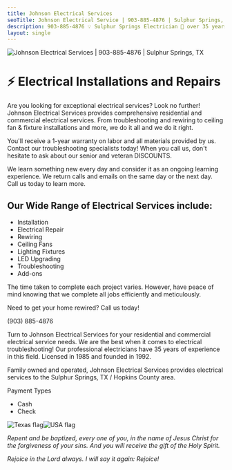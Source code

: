 ```yaml
---
title: Johnson Electrical Services
seoTitle: Johnson Electrical Service | 903-885-4876 | Sulphur Springs, TX | Hopkins County
description: 903-885-4876 💡 Sulphur Springs Electrician 🔌 over 35 years of experience
layout: single
---
```


![Johnson Electrical Services | 903-885-4876 | Sulphur Springs, TX](/truck.png)

# ⚡ Electrical Installations and Repairs

Are you looking for exceptional electrical services? Look no further! Johnson Electrical Services provides comprehensive residential and commercial electrical services. From troubleshooting and rewiring to ceiling fan & fixture installations and more, we do it all and we do it right.

You'll receive a 1-year warranty on labor and all materials provided by us. Contact our troubleshooting specialists today! When you call us, don't hesitate to ask about our senior and veteran DISCOUNTS.

We learn something new every day and consider it as an ongoing learning experience. We return calls and emails on the same day or the next day. Call us today to learn more.

## Our Wide Range of Electrical Services include:

* Installation
* Electrical Repair
* Rewiring
* Ceiling Fans
* Lighting Fixtures
* LED Upgrading
* Troubleshooting
* Add-ons

The time taken to complete each project varies. However, have peace of mind knowing that we complete all jobs efficiently and meticulously.

Need to get your home rewired?
Call us today!

(903) 885-4876

Turn to Johnson Electrical Services for your residential and commercial electrical service needs. We are the best when it comes to electrical troubleshooting! Our professional electricians have 35 years of experience in this field. Licensed in 1985 and founded in 1992.

Family owned and operated, Johnson Electrical Services provides electrical services to the Sulphur Springs, TX / Hopkins County area.

Payment Types

* Cash
* Check

![Texas flag](/tx_flag.gif)![USA flag](/usa_flag.gif)

*Repent and be baptized, every one of you, in the name of Jesus Christ for the forgiveness of your sins. And you will receive the gift of the Holy Spirit.*

*Rejoice in the Lord always.*
*I will say it again: Rejoice!*
